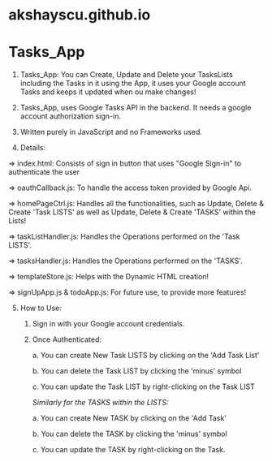 # akshayscu.github.io
# Tasks_App

1. Tasks_App: You can Create, Update and Delete your TasksLists including the Tasks in it using the App, it uses your Google account Tasks and keeps it updated when ou make changes!

2. Tasks_App, uses Google Tasks API in the backend. It needs a google account authorization sign-in.

3. Written purely in JavaScript and no Frameworks used.

4. Details:

=> index.html: Consists of sign in button that uses "Google Sign-in" to authenticate the user

=> oauthCallback.js: To handle the access token provided by Google Api.

=> homePageCtrl.js: Handles all the functionalities, such as Update, Delete & Create 'Task LISTS' as well as Update, Delete & Create 'TASKS' within the Lists!

=> taskListHandler.js: Handles the Operations performed on the 'Task LISTS'.

=> tasksHandler.js: Handles the Operations performed on the 'TASKS'.

=> templateStore.js: Helps with the Dynamic HTML creation!

=> signUpApp.js & todoApp.js: For future use, to provide more features!

5. How to Use:
	1. Sign in with your Google account credentials.
	2. Once Authenticated:
		
		a. You can create New Task LISTS by clicking on the 'Add Task List'	
		
		b. You can delete the Task LIST by clicking the 'minus' symbol
		
		c. You can update the Task LIST by right-clicking on the Task LIST
		
		*Similarly for the TASKS within the LISTS:*
	
		a. You can create New TASK by clicking on the 'Add Task'	
	
		b. You can delete the TASK by clicking the 'minus' symbol
	
		c. You can update the TASK by right-clicking on the Task.
